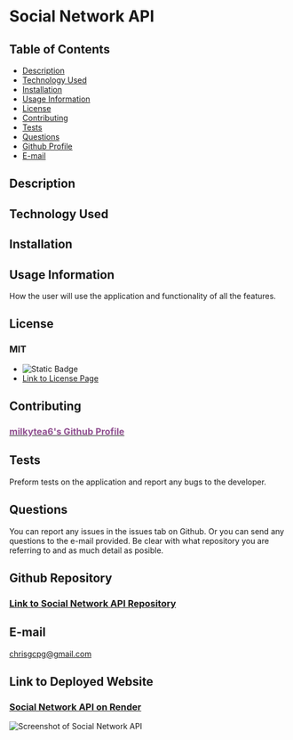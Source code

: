 # Social Network API
  
  ## Table of Contents
  * [Description](#description)
  * [Technology Used](#technology-used)
  * [Installation](#installation)
  * [Usage Information](#usage-information)
  * [License](#license)
  * [Contributing](#contributing)
  * [Tests](#tests)
  * [Questions](#questions)
  * [Github Profile](#github)
  * [E-mail](#email)
  
  ## Description <a id="description"></a>

  
  ## Technology Used <a id="technology-used"></a>

  
  ## Installation <a id="installation"></a>

  
  ## Usage Information <a id="usage-information"></a>
  How the user will use the application and functionality of all the features.

  
  ## License <a id="license"></a>
  ### MIT
  * ![Static Badge](https://img.shields.io/badge/MIT-Badge-red?style=flat)
  * [Link to License Page](https://opensource.org/license/mit)
  
  ## Contributing <a id="contributing"></a>
 ### [<font color="#905090">milkytea6's Github Profile</font>](https://github.com/milkytea6)

  
  ## Tests <a id="tests"></a>
  Preform tests on the application and report any bugs to the developer.

  
  ## Questions <a id="questions"></a>
  You can report any issues in the issues tab on Github. Or you can send any questions to the e-mail provided. 
  Be clear with what repository you are referring to and as much detail as posible.
  ## Github Repository <a id="github"></a>
  ### [Link to Social Network API Repository](https://github.com/Milkytea6/social-network-api)
  ## E-mail <a id="email"></a>
  chrisgcpg@gmail.com
  ## Link to Deployed Website
  ### [Social Network API on Render]() 
  ![Screenshot of Social Network API]()